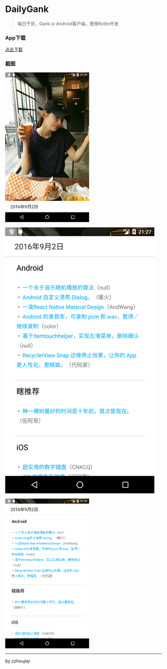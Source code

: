 # DailyGank

> 每日干货，Gank.io Android客户端，使用Kotlin开发

### App下载

[点击下载](http://fir.im/DailyGank)

### 截图

![截图1](image/image1.png)

![截图2](image/image2.png)

![截图2](image/image3.png)

----

_by zzhoujay_

